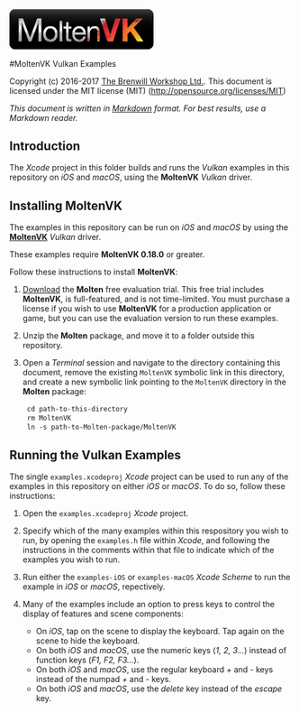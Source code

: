<a class="site-logo" href="https://www.moltengl.com/moltenvk/" title="MoltenVK">
	<img src="images/MoltenVK-Logo-Banner.png" alt="MoltenVK Home" style="width:256px;height:auto">
</a>

#MoltenVK Vulkan Examples

Copyright (c) 2016-2017 [The Brenwill Workshop Ltd.](http://www.brenwill.com).
This document is licensed under the MIT license (MIT) (http://opensource.org/licenses/MIT)

*This document is written in [Markdown](http://en.wikipedia.org/wiki/Markdown) format.
For best results, use a Markdown reader.*


<a name="intro"></a>

Introduction
------------

The *Xcode* project in this folder builds and runs the *Vulkan* examples in this
repository on *iOS* and *macOS*, using the **MoltenVK** *Vulkan* driver.



<a name="installing-moltenvk"></a>

Installing MoltenVK
-------------------

The examples in this repository can be run on *iOS* and *macOS* by using
the [**MoltenVK**](http://www.moltengl.com/moltenvk/) *Vulkan* driver.

These examples require **MoltenVK 0.18.0** or greater.

Follow these instructions to install **MoltenVK**:

1. [Download](https://moltengl.com/free-trial/) the **Molten** free evaluation trial.
   This free trial includes **MoltenVK**, is full-featured, and is not time-limited.
   You must purchase a license if you wish to use **MoltenVK** for a production
   application or game, but you can use the evaluation version to run these examples.

2. Unzip the **Molten** package, and move it to a folder outside this repository.

3. Open a *Terminal* session and navigate to the directory containing this document,
   remove the existing `MoltenVK` symbolic link in this directory, and create a new
   symbolic link pointing to the `MoltenVK` directory in the **Molten** package:

   		cd path-to-this-directory
		rm MoltenVK
		ln -s path-to-Molten-package/MoltenVK

<a name="running-examples"></a>

Running the Vulkan Examples
---------------------------

The single `examples.xcodeproj` *Xcode* project can be used to run any of the examples
in this repository on either *iOS* or *macOS*. To do so, follow these instructions:

1. Open the `examples.xcodeproj` *Xcode* project.

2. Specify which of the many examples within this respository you wish to run, by opening
   the `examples.h` file within *Xcode*, and following the instructions in the comments
   within that file to indicate which of the examples you wish to run.

3. Run either the `examples-iOS` or `examples-macOS` *Xcode Scheme* to run the example in *iOS*
   or *macOS*, repectively.

4. Many of the examples include an option to press keys to control the display of features
   and scene components:

   - On *iOS*, tap on the scene to display the keyboard. Tap again on the scene to hide the keyboard.
   - On both *iOS* and *macOS*, use the numeric keys (*1, 2, 3...*) instead of function keys (*F1, F2, F3...*).
   - On both *iOS* and *macOS*, use the regular keyboard *+* and *-* keys instead of the numpad *+* and *-* keys.
   - On both *iOS* and *macOS*, use the *delete* key instead of the *escape* key.

